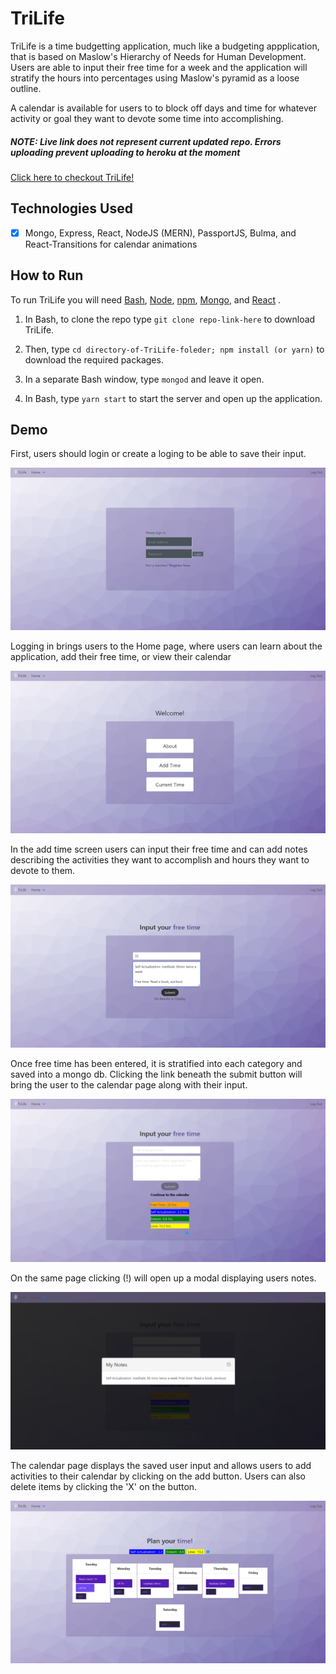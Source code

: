 # TriLife
TriLife is a time budgetting application, much like a budgeting appplication, that is based on Maslow's Hierarchy of Needs for Human Development. Users are able to input their free time for a week and the application will stratify the hours into percentages using Maslow's pyramid as a loose outline.

A calendar is available for users to  to block off days and time for whatever activity or goal they want to devote some time into accomplishing.

##### NOTE: Live link does not represent current updated repo. Errors uploading prevent uploading to heroku at the moment
[Click here to checkout TriLife!]( https://obscure-headland-35345.herokuapp.com)


## Technologies Used
- [x] Mongo, Express, React, NodeJS (MERN), PassportJS, Bulma, and React-Transitions for calendar animations


## How to Run
To run TriLife you will need [Bash](https://git-scm.com/downloads/), [Node](https://nodejs.org/en/), [npm](https://www.npmjs.com/get-npm?utm_source=house&utm_medium=homepage&utm_campaign=free%20orgs&utm_term=Install%20npm), [Mongo](https://docs.mongodb.com/manual/installation/), and [React](https://reactjs.org/docs/getting-started.html) .

1. In Bash, to clone the repo type `git clone repo-link-here` to download TriLife.

2. Then, type `cd directory-of-TriLife-foleder; npm install (or yarn)` to download the required packages.


3. In a separate Bash window, type `mongod` and leave it open.

4. In Bash, type `yarn start` to start the server and open up the application.

## Demo

First, users should login or create a loging to be able to save their input.

![User: Login/Register](client/src/Images/login.png)

Logging in brings users to the Home page, where users can learn about the application, add their free time, or view their calendar

![User: Home Page](./client/src/Images/home.png)

In the add time screen users can input their free time and can add notes describing the activities they want to accomplish and hours they want to devote to them.

![User: Add Time](./client/src/Images/addtime.png)

Once free time has been entered, it is stratified into each category and saved into a mongo db. Clicking the link beneath the submit button will bring the user to the calendar page along with their input.

![User: Added Time](./client/src/Images/added.png)

On the same page clicking (!) will open up a modal displaying users notes.

![User: Modal](./client/src/Images/added_modal.png)

The calendar page displays the saved user input and allows users to add activities to their calendar by clicking on the add button. Users can also delete items by clicking the 'X' on the button.

![User: Add Time](./client/src/Images/calendar.png)
